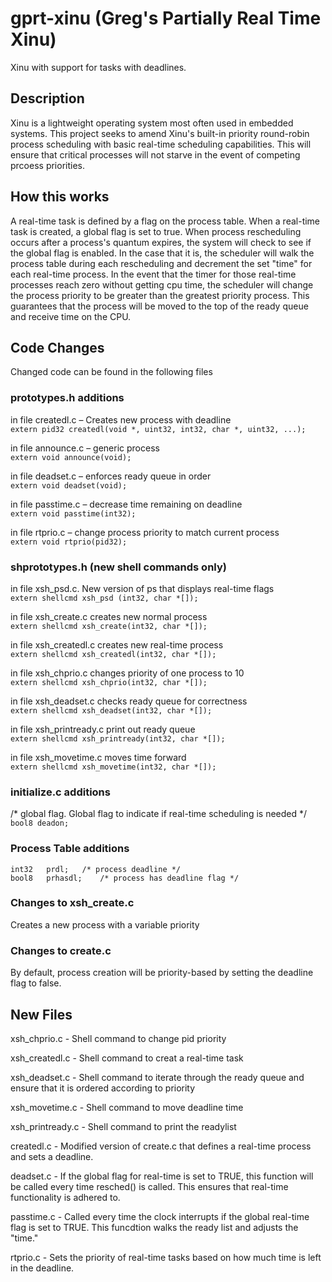# gprt-xinu (Greg's Partially Real Time Xinu)

Xinu with support for tasks with deadlines.

## Description

Xinu is a lightweight operating system most often used in embedded systems. This project seeks to amend Xinu's built-in priority round-robin process scheduling with basic real-time scheduling capabilities. This will ensure that critical processes will not starve in the event of competing prcoess priorities.

## How this works

A real-time task is defined by a flag on the process table. When a real-time task is created, a global flag is set to true. When process rescheduling occurs after a process's quantum expires, the system will check to see if the global flag is enabled. In the case that it is, the scheduler will walk the process table during each rescheduling and decrement the set "time" for each real-time process. In the event that the timer for those real-time processes reach zero without getting cpu time, the scheduler will change the process priority to be greater than the greatest priority process. This guarantees that the process will be moved to the top of the ready queue and receive time on the CPU.

## Code Changes

Changed code can be found in the following files

### prototypes.h additions

in file createdl.c – Creates new process with deadline  
```extern pid32 createdl(void *, uint32, int32, char *, uint32, ...);```

in file announce.c – generic process  
```extern void announce(void);```

in file deadset.c – enforces ready queue in order  
```extern void deadset(void);```

in file passtime.c – decrease time remaining on deadline  
```extern void passtime(int32);```

in file rtprio.c – change process priority to match current process  
```extern void rtprio(pid32);```

### shprototypes.h (new shell commands only)

in file xsh_psd.c. New version of ps that displays real-time flags  
```extern shellcmd xsh_psd (int32, char *[]);```

in file xsh_create.c creates new normal process  
```extern shellcmd xsh_create(int32, char *[]);```

in file xsh_createdl.c creates new real-time process  
```extern shellcmd xsh_createdl(int32, char *[]);```

in file xsh_chprio.c changes priority of one process to 10  
```extern shellcmd xsh_chprio(int32, char *[]);```

in file xsh_deadset.c checks ready queue for correctness  
```extern shellcmd xsh_deadset(int32, char *[]);```

in file xsh_printready.c print out ready queue  
```extern shellcmd xsh_printready(int32, char *[]);```

in file xsh_movetime.c moves time forward  
```extern shellcmd xsh_movetime(int32, char *[]);```

### initialize.c additions

/* global flag. Global flag to indicate if real-time scheduling is needed */  
```bool8 deadon;``` 

### Process Table additions

```
int32   prdl;   /* process deadline */  
bool8   prhasdl;    /* process has deadline flag */
```

### Changes to xsh_create.c

Creates a new process with a variable priority

### Changes to create.c

By default, process creation will be priority-based by setting the deadline flag to false.

## New Files

xsh_chprio.c - Shell command to change pid priority

xsh_createdl.c - Shell command to creat a real-time task

xsh_deadset.c - Shell command to iterate through the ready queue and ensure that it is ordered according to priority

xsh_movetime.c - Shell command to move deadline time

xsh_printready.c - Shell command to print the readylist

createdl.c - Modified version of create.c that defines a real-time process and sets a deadline.

deadset.c - If the global flag for real-time is set to TRUE, this function will be called every time resched() is called. This ensures that real-time functionality is adhered to.

passtime.c - Called every time the clock interrupts if the global real-time flag is set to TRUE. This funcdtion walks the ready list and adjusts the "time."

rtprio.c - Sets the priority of real-time tasks based on how much time is left in the deadline.